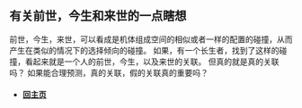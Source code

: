 
## 有关前世，今生和来世的一点瞎想

前世，今生，来世，可以看成是机体组成空间的相似或者一样的配置的碰撞，从而产生在类似的情况下的选择倾向的碰撞。
如果，有一个长生者，找到了这样的碰撞，看起来就是一个人的前世，今生，以及来世的关联。
但真的就是真的关联吗？
如果能合理预测，真的关联，假的关联真的重要吗？

- ####  [回主页](./README.md) 

